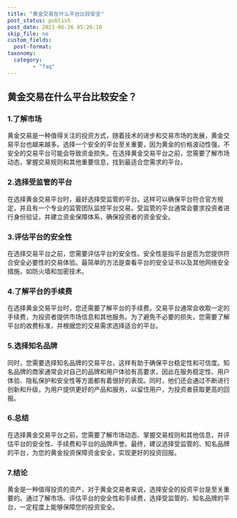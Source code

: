 ```yaml
---
title: "黄金交易在什么平台比较安全"
post_status: publish
post_date: 2023-06-26 05:26:10
skip_file: no
custom_fields: 
  post-format: 
taxonomy:
  category:
        - "faq"
---
```


## 黄金交易在什么平台比较安全？

### 1.了解市场

黄金交易是一种值得关注的投资方式，随着技术的进步和交易市场的发展，黄金交易平台也越来越多。选择一个安全的平台至关重要，因为黄金的价格波动性强，不安全的交易平台可能会导致资金损失。在选择黄金交易平台之前，您需要了解市场动态，掌握交易规则和其他重要信息，找到最适合您需求的平台。

### 2.选择受监管的平台

在选择黄金交易平台时，最好选择受监管的平台。这样可以确保平台符合官方规定，并且有一个专业的监管团队监控平台交易。受监管的平台通常会要求投资者进行身份验证，并建立资金保障体系，确保投资者的资金安全。

### 3.评估平台的安全性

在选择交易平台之前，您需要评估平台的安全性。安全性是指平台是否为您提供符合安全必要性的交易体验。最简单的方法是查看平台的安全证书以及其他网络安全措施，如防火墙和加密技术。

### 4.了解平台的手续费

在选择黄金交易平台时，您还需要了解平台的手续费。交易平台通常会收取一定的手续费，为投资者提供市场信息和其他服务。为了避免不必要的损失，您需要了解平台的收费标准，并根据您的交易需求选择适合的平台。

### 5.选择知名品牌

同时，您需要选择知名品牌的交易平台，这样有助于确保平台稳定性和可信度。知名品牌的商家通常会对自己的品牌和用户体验有高要求，因此在服务稳定性、用户体验、隐私保护和安全性等方面都有着很好的表现。同时，他们还会通过不断进行创新和升级，为用户提供更好的产品和服务，以留住用户，为投资者获取更高的回报。

### 6.总结

在选择黄金交易平台之前，您需要了解市场动态、掌握交易规则和其他信息，并评估平台的安全性、手续费和平台的品牌声誉。最终，建议选择受监管的、知名品牌的平台，为您的黄金投资保障资金安全，实现更好的投资回报。

### 7.结论

黄金是一种值得投资的资产，对于黄金交易者来说，选择安全的投资平台是至关重要的。通过了解市场、评估平台的安全性和手续费，选择受监管的、知名品牌的平台，一定程度上能够保障您的投资安全。
